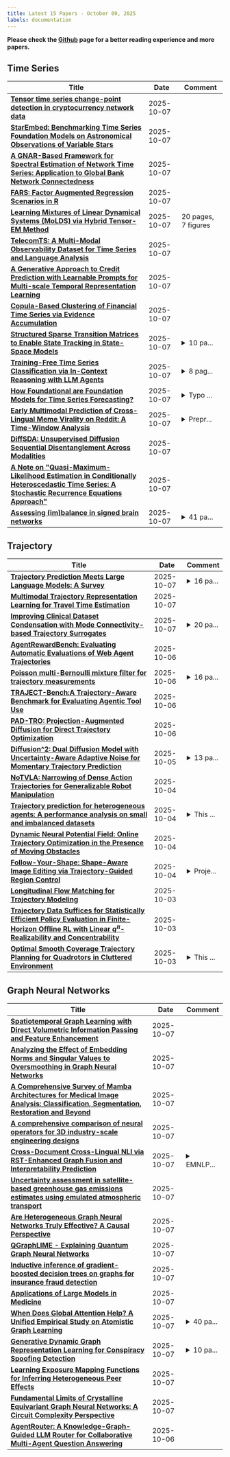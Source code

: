 ```yaml
---
title: Latest 15 Papers - October 09, 2025
labels: documentation
---
```

**Please check the [Github](https://github.com/zezhishao/MTS_Daily_ArXiv) page for a better reading experience and more papers.**

## Time Series
| **Title** | **Date** | **Comment** |
| --- | --- | --- |
| **[Tensor time series change-point detection in cryptocurrency network data](http://arxiv.org/abs/2510.06211v1)** | 2025-10-07 |  |
| **[StarEmbed: Benchmarking Time Series Foundation Models on Astronomical Observations of Variable Stars](http://arxiv.org/abs/2510.06200v1)** | 2025-10-07 |  |
| **[A GNAR-Based Framework for Spectral Estimation of Network Time Series: Application to Global Bank Network Connectedness](http://arxiv.org/abs/2510.06157v1)** | 2025-10-07 |  |
| **[FARS: Factor Augmented Regression Scenarios in R](http://arxiv.org/abs/2507.10679v3)** | 2025-10-07 |  |
| **[Learning Mixtures of Linear Dynamical Systems (MoLDS) via Hybrid Tensor-EM Method](http://arxiv.org/abs/2510.06091v1)** | 2025-10-07 | 20 pages, 7 figures |
| **[TelecomTS: A Multi-Modal Observability Dataset for Time Series and Language Analysis](http://arxiv.org/abs/2510.06063v1)** | 2025-10-07 |  |
| **[A Generative Approach to Credit Prediction with Learnable Prompts for Multi-scale Temporal Representation Learning](http://arxiv.org/abs/2404.13004v5)** | 2025-10-07 |  |
| **[Copula-Based Clustering of Financial Time Series via Evidence Accumulation](http://arxiv.org/abs/2510.05960v1)** | 2025-10-07 |  |
| **[Structured Sparse Transition Matrices to Enable State Tracking in State-Space Models](http://arxiv.org/abs/2509.22284v2)** | 2025-10-07 | <details><summary>10 pa...</summary><p>10 pages, NeurIPS 2025 Spotlight</p></details> |
| **[Training-Free Time Series Classification via In-Context Reasoning with LLM Agents](http://arxiv.org/abs/2510.05950v1)** | 2025-10-07 | <details><summary>8 pag...</summary><p>8 pages main content, 12 pages total including appendix, 1 figure</p></details> |
| **[How Foundational are Foundation Models for Time Series Forecasting?](http://arxiv.org/abs/2510.00742v3)** | 2025-10-07 | <details><summary>Typo ...</summary><p>Typo rectified in this v3 version. Accepted at NeurIPS 2025 Workshop on Recent Advances in Time Series Foundation Models (BERT2S)</p></details> |
| **[Early Multimodal Prediction of Cross-Lingual Meme Virality on Reddit: A Time-Window Analysis](http://arxiv.org/abs/2510.05761v1)** | 2025-10-07 | <details><summary>Prepr...</summary><p>Preprint work in progress. Main body: 9 pages. Total: 15 pages including references and appendix. 16 figures and 12 tables</p></details> |
| **[DiffSDA: Unsupervised Diffusion Sequential Disentanglement Across Modalities](http://arxiv.org/abs/2510.05717v1)** | 2025-10-07 |  |
| **[A Note on "Quasi-Maximum-Likelihood Estimation in Conditionally Heteroscedastic Time Series: A Stochastic Recurrence Equations Approach"](http://arxiv.org/abs/2510.05716v1)** | 2025-10-07 |  |
| **[Assessing (im)balance in signed brain networks](http://arxiv.org/abs/2508.00542v2)** | 2025-10-07 | <details><summary>41 pa...</summary><p>41 pages, 17 figures, 1 table</p></details> |

## Trajectory
| **Title** | **Date** | **Comment** |
| --- | --- | --- |
| **[Trajectory Prediction Meets Large Language Models: A Survey](http://arxiv.org/abs/2506.03408v2)** | 2025-10-07 | <details><summary>16 pa...</summary><p>16 pages, GitHub: https://github.com/colorfulfuture/Awesome-Trajectory-Motion-Prediction-Papers</p></details> |
| **[Multimodal Trajectory Representation Learning for Travel Time Estimation](http://arxiv.org/abs/2510.05840v1)** | 2025-10-07 |  |
| **[Improving Clinical Dataset Condensation with Mode Connectivity-based Trajectory Surrogates](http://arxiv.org/abs/2510.05805v1)** | 2025-10-07 | <details><summary>20 pa...</summary><p>20 pages, 4 figures, Submitted to AISTATS 2026</p></details> |
| **[AgentRewardBench: Evaluating Automatic Evaluations of Web Agent Trajectories](http://arxiv.org/abs/2504.08942v2)** | 2025-10-06 |  |
| **[Poisson multi-Bernoulli mixture filter for trajectory measurements](http://arxiv.org/abs/2504.08421v2)** | 2025-10-06 | <details><summary>16 pa...</summary><p>16 pages, 9 figures, journal paper</p></details> |
| **[TRAJECT-Bench:A Trajectory-Aware Benchmark for Evaluating Agentic Tool Use](http://arxiv.org/abs/2510.04550v1)** | 2025-10-06 |  |
| **[PAD-TRO: Projection-Augmented Diffusion for Direct Trajectory Optimization](http://arxiv.org/abs/2510.04436v1)** | 2025-10-06 |  |
| **[Diffusion^2: Dual Diffusion Model with Uncertainty-Aware Adaptive Noise for Momentary Trajectory Prediction](http://arxiv.org/abs/2510.04365v1)** | 2025-10-05 | <details><summary>13 pa...</summary><p>13 pages, 7 figures, 3 tables</p></details> |
| **[NoTVLA: Narrowing of Dense Action Trajectories for Generalizable Robot Manipulation](http://arxiv.org/abs/2510.03895v1)** | 2025-10-04 |  |
| **[Trajectory prediction for heterogeneous agents: A performance analysis on small and imbalanced datasets](http://arxiv.org/abs/2510.03776v1)** | 2025-10-04 | <details><summary>This ...</summary><p>This paper has been accepted to the IEEE Robotics and Automation Letters journal and presented at the 40th Anniversary of the IEEE International Conference on Robotics and Automation, which was held in Rotterdam, Netherlands on 23-26 September, 2024</p></details> |
| **[Dynamic Neural Potential Field: Online Trajectory Optimization in the Presence of Moving Obstacles](http://arxiv.org/abs/2410.06819v2)** | 2025-10-04 |  |
| **[Follow-Your-Shape: Shape-Aware Image Editing via Trajectory-Guided Region Control](http://arxiv.org/abs/2508.08134v3)** | 2025-10-04 | <details><summary>Proje...</summary><p>Project webpage is available at https://follow-your-shape.github.io/</p></details> |
| **[Longitudinal Flow Matching for Trajectory Modeling](http://arxiv.org/abs/2510.03569v1)** | 2025-10-03 |  |
| **[Trajectory Data Suffices for Statistically Efficient Policy Evaluation in Finite-Horizon Offline RL with Linear $q^π$-Realizability and Concentrability](http://arxiv.org/abs/2510.03494v1)** | 2025-10-03 |  |
| **[Optimal Smooth Coverage Trajectory Planning for Quadrotors in Cluttered Environment](http://arxiv.org/abs/2510.03169v1)** | 2025-10-03 | <details><summary>This ...</summary><p>This paper has been accepted for publication in the 44th Chinese Control Conference, 2025. Please cite the paper using appropriate formats</p></details> |

## Graph Neural Networks
| **Title** | **Date** | **Comment** |
| --- | --- | --- |
| **[Spatiotemporal Graph Learning with Direct Volumetric Information Passing and Feature Enhancement](http://arxiv.org/abs/2409.18013v2)** | 2025-10-07 |  |
| **[Analyzing the Effect of Embedding Norms and Singular Values to Oversmoothing in Graph Neural Networks](http://arxiv.org/abs/2510.06066v1)** | 2025-10-07 |  |
| **[A Comprehensive Survey of Mamba Architectures for Medical Image Analysis: Classification, Segmentation, Restoration and Beyond](http://arxiv.org/abs/2410.02362v2)** | 2025-10-07 |  |
| **[A comprehensive comparison of neural operators for 3D industry-scale engineering designs](http://arxiv.org/abs/2510.05995v1)** | 2025-10-07 |  |
| **[Cross-Document Cross-Lingual NLI via RST-Enhanced Graph Fusion and Interpretability Prediction](http://arxiv.org/abs/2504.12324v3)** | 2025-10-07 | <details><summary>EMNLP...</summary><p>EMNLP 2025 Main (Camera Ready)</p></details> |
| **[Uncertainty assessment in satellite-based greenhouse gas emissions estimates using emulated atmospheric transport](http://arxiv.org/abs/2510.05751v1)** | 2025-10-07 |  |
| **[Are Heterogeneous Graph Neural Networks Truly Effective? A Causal Perspective](http://arxiv.org/abs/2510.05750v1)** | 2025-10-07 |  |
| **[QGraphLIME - Explaining Quantum Graph Neural Networks](http://arxiv.org/abs/2510.05683v1)** | 2025-10-07 |  |
| **[Inductive inference of gradient-boosted decision trees on graphs for insurance fraud detection](http://arxiv.org/abs/2510.05676v1)** | 2025-10-07 |  |
| **[Applications of Large Models in Medicine](http://arxiv.org/abs/2502.17132v2)** | 2025-10-07 |  |
| **[When Does Global Attention Help? A Unified Empirical Study on Atomistic Graph Learning](http://arxiv.org/abs/2510.05583v1)** | 2025-10-07 | <details><summary>40 pa...</summary><p>40 pages, 8 figures, 18 tables</p></details> |
| **[Generative Dynamic Graph Representation Learning for Conspiracy Spoofing Detection](http://arxiv.org/abs/2510.05562v1)** | 2025-10-07 | <details><summary>10 pa...</summary><p>10 pages, 5 figures, ACM the web conference 2025</p></details> |
| **[Learning Exposure Mapping Functions for Inferring Heterogeneous Peer Effects](http://arxiv.org/abs/2503.01722v2)** | 2025-10-07 |  |
| **[Fundamental Limits of Crystalline Equivariant Graph Neural Networks: A Circuit Complexity Perspective](http://arxiv.org/abs/2510.05494v1)** | 2025-10-07 |  |
| **[AgentRouter: A Knowledge-Graph-Guided LLM Router for Collaborative Multi-Agent Question Answering](http://arxiv.org/abs/2510.05445v1)** | 2025-10-06 |  |

